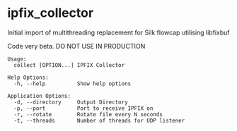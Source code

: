 # ipfix_collector

Initial import of multithreading replacement for Silk flowcap utilising libfixbuf

Code very beta.  DO NOT USE IN PRODUCTION

~~~
Usage:
  collect [OPTION...] IPFIX Collector

Help Options:
  -h, --help          Show help options

Application Options:
  -d, --directory     Output Directory
  -p, --port          Port to receive IPFIX on
  -r, --rotate        Rotate file every N seconds
  -t, --threads       Number of threads for UDP listener
~~~
